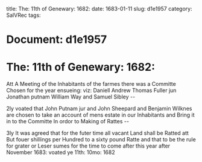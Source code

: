 title: The: 11th of Genewary: 1682:
date: 1683-01-11
slug: d1e1957
category: SalVRec
tags: 




# Document: d1e1957


# The: 11th of Genewary: 1682:

Att A Meeting of the Inhabitants of the farmes there was a Committe Chosen for the year ensueing: viz: Daniell Andrew Thomas Fuller jun Jonathan putnam William Way and Samuel Sibley --

2ly voated that John Putnam jur and John Sheepard and Benjamin Wilknes are chosen to take an account of mens estate in our Inhabitants and Bring it in to the Committe In ordor to Making of Rattes --

3ly It was agreed that for the futer time all vacant Land shall be Ratted att But fouer shillings per Hundred to a sixty pound Ratte and that to be the rule for grater or Leser sumes for the time to come after this year after November 1683: voated ye 11th: 10mo: 1682
